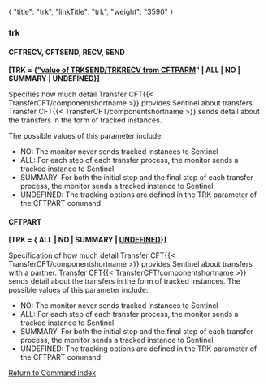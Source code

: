 {
    "title": "trk",
    "linkTitle": "trk",
    "weight": "3590"
}<span id="trk"></span>

### trk

<span id="trk_CFTRECV"></span><span id="trk_CFTSEND"></span>

#### CFTRECV, CFTSEND, RECV, SEND

****\[TRK = {<u>"value of TRKSEND/TRKRECV from CFTPARM</u>"
| ALL | NO | SUMMARY | UNDEFINED}\]****

Specifies how much detail Transfer CFT{{< TransferCFT/componentshortname  >}} provides
Sentinel about transfers. Transfer CFT{{< TransferCFT/componentshortname  >}} sends detail about the
transfers in the form of tracked instances.

The possible values of this parameter include:

- NO: The
    monitor never sends tracked instances to Sentinel
- ALL:
    For each step of each transfer process, the monitor sends a tracked instance
    to Sentinel
- SUMMARY:
    For both the initial step and the final step of each transfer process,
    the monitor sends a tracked instance to Sentinel
- UNDEFINED: The
    tracking options are defined in the TRK parameter of the CFTPART command

<span id="trk_CFTPART"></span>

#### CFTPART

**\[TRK = { ALL
| NO | SUMMARY | <u>UNDEFINED</u>}\]**

Specification of how much detail Transfer CFT{{< TransferCFT/componentshortname  >}} provides Sentinel about transfers
with a partner. Transfer CFT{{< TransferCFT/componentshortname  >}} sends detail about the transfers in the form of tracked
instances. The possible values of this parameter include:

- NO: The monitor
    never sends tracked instances to Sentinel
- ALL: For each
    step of each transfer process, the monitor sends a tracked instance to
    Sentinel
- SUMMARY: For both
    the initial step and the final step of each transfer process, the monitor
    sends a tracked instance to Sentinel
- UNDEFINED: The
    tracking options are defined in the TRK parameter of the CFTPART command

[Return to Command index](../../)
